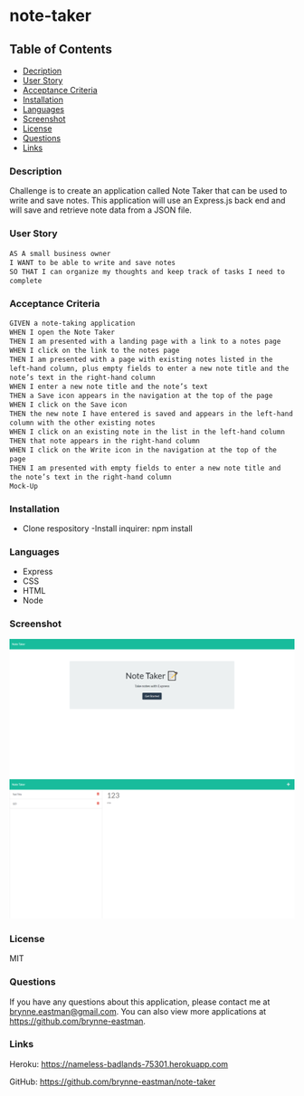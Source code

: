 # note-taker

## Table of Contents
* [Decription](#description)
* [User Story](#userStory)
* [Acceptance Criteria](#acceptanceCriteria)
* [Installation](#installation)
* [Languages](#languages)
* [Screenshot](#screenshot)
* [License](#license)
* [Questions](#questions)
* [Links](#links)
  

### Description
Challenge is to create an application called Note Taker that can be used to write and save notes. This application will use an Express.js back end and will save and retrieve note data from a JSON file.

### User Story
```
AS A small business owner
I WANT to be able to write and save notes
SO THAT I can organize my thoughts and keep track of tasks I need to complete
```

### Acceptance Criteria
```
GIVEN a note-taking application
WHEN I open the Note Taker
THEN I am presented with a landing page with a link to a notes page
WHEN I click on the link to the notes page
THEN I am presented with a page with existing notes listed in the left-hand column, plus empty fields to enter a new note title and the note’s text in the right-hand column
WHEN I enter a new note title and the note’s text
THEN a Save icon appears in the navigation at the top of the page
WHEN I click on the Save icon
THEN the new note I have entered is saved and appears in the left-hand column with the other existing notes
WHEN I click on an existing note in the list in the left-hand column
THEN that note appears in the right-hand column
WHEN I click on the Write icon in the navigation at the top of the page
THEN I am presented with empty fields to enter a new note title and the note’s text in the right-hand column
Mock-Up
```

### Installation
- Clone respository
-Install inquirer: npm install

### Languages
- Express
- CSS
- HTML
- Node

### Screenshot
![screenshot](public/assets/images/note-taker-1.png)
![screenshot](public/assets/images/note-taker-2.png)

### License
MIT

### Questions
If you have any questions about this application, please contact me at brynne.eastman@gmail.com.  You can also view more applications at https://github.com/brynne-eastman.

### Links

Heroku: https://nameless-badlands-75301.herokuapp.com

GitHub: https://github.com/brynne-eastman/note-taker

